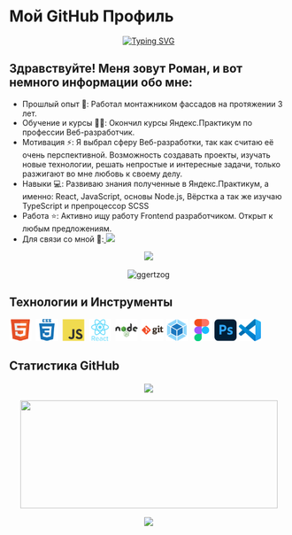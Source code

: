 <h1> Мой GitHub Профиль</h1>

<div>
  <p align="center">
      <a href="https://git.io/typing-svg">
        <img src="https://readme-typing-svg.demolab.com?font=Unna&weight=900&size=40&pause=500&color=lime&center=true&vCenter=true&width=435&lines=Здравствуйте!" alt="Typing SVG" />
      </a>
  </p>
  <div>
    <h2>Здравствуйте! Меня зовут Роман, и вот немного информации обо мне:</h2>
    <ul>
      <li>Прошлый опыт 💪:<span>  Работал монтажником фассадов на протяжении 3 лет.</span></li>
      <li>Обучение и курсы 👨‍🎓:<span>  Окончил курсы Яндекс.Практикум по профессии Веб-разработчик.</span></li>
      <li>Мотивация ⚡:<span>  Я выбрал сферу Веб-разработки, так как считаю её очень перспективной. Возможность создавать проекты, изучать новые технологии, решать непростые и интересные задачи, только разжигают во мне любовь к своему делу.</span></li>
      <li>Навыки 💻:<span>  Развиваю знания полученные в Яндекс.Практикум, а именно: React, JavaScript, основы Node.js, Вёрстка а так же изучаю TypeScript и препроцессор SCSS</span></li>
      <li>Работа ⭐:<span>  Активно ищу работу Frontend разработчиком. Открыт к любым предложениям.</span></li>
      <li>Для связи со мной 💬:<a href='https://t.me/igretzog'>  <img src='https://img.shields.io/badge/-Telegram-blue?style=flat&logo=Telegram&logoColor=white'></a></li>
    </ul>
  </div>
  <div>
    <p align="center">
      <img src="https://media4.giphy.com/media/vLlpbDafjgHystuJ0a/giphy.gif?cid=ecf05e47ihm9hnp3iy077xnsux8pxtph5qjyd8olai6qfkkh&ep=v1_gifs_related&rid=giphy.gif&ct=s" width="200" />
    </p>
    <p align="center"> <img src="https://komarev.com/ghpvc/?username=ggertzog&label=Profile%20views&color=0e75b6&style=flat" alt="ggertzog" /></p>
  </div>
</div>

<h2>Технологии и Инструменты</h2>
<div>
  <img src="https://github.com/devicons/devicon/blob/master/icons/html5/html5-original.svg" title="HTML5" alt="HTML" width="40" height="40"/>&nbsp;
  <img src="https://github.com/devicons/devicon/blob/master/icons/css3/css3-plain-wordmark.svg"  title="CSS3" alt="CSS" width="40" height="40"/>&nbsp;
  <img src="https://github.com/devicons/devicon/blob/master/icons/javascript/javascript-original.svg" title="JavaScript" alt="JavaScript" width="40" height="40"/>&nbsp;
  <img src="https://github.com/devicons/devicon/blob/master/icons/react/react-original-wordmark.svg" title="React" alt="React" width="40" height="40"/>&nbsp;
  <img src="https://github.com/devicons/devicon/blob/master/icons/nodejs/nodejs-original-wordmark.svg" title="NodeJS" alt="NodeJS" width="40" height="40"/>&nbsp;
  <img src="https://github.com/devicons/devicon/blob/master/icons/git/git-original-wordmark.svg" title="Git" **alt="Git" width="40" height="40"/>
  <img src="https://github.com/devicons/devicon/blob/master/icons/webpack/webpack-original.svg" title="Webpack" alt="Webpack" width="40" height="40" />
  <img src="https://github.com/devicons/devicon/blob/master/icons/figma/figma-original.svg" title="Figma" alt="Figma" width="40" height="40"/>
  <img src="https://github.com/devicons/devicon/blob/master/icons/photoshop/photoshop-original.svg" title="Photoshop" alt="Photoshop" width="40" height="40" />
  <img src="https://github.com/devicons/devicon/blob/master/icons/vscode/vscode-original.svg" title="VSCode" alt="VSCode" width="40" height="40" />
</div>

<h2>Статистика GitHub</h2>
<p align="center">
  <img align="center" width="465" src="https://github-readme-streak-stats.herokuapp.com/?user=ggertzog&theme=dark&hide_border=true"/>
</p>

<p align="center">
  <img align="center" height="195px" width="465" src="https://github-readme-stats.vercel.app/api/top-langs/?username=ggertzog&text_color=FFFFFF&bg_color=000000&title_color=94b4a4&langs_count=15&layout=compact&hide_border=true" />
</p>

<p align="center">
  <img align="center" src="https://www.codewars.com/users/ggertzog/badges/large" />
</p>
